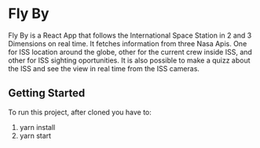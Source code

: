 
# Fly By

Fly By is a React App that follows the International Space Station in 2 and 3 Dimensions on real time. It fetches information from three Nasa Apis. One for ISS location around the globe, other for the current crew inside ISS, and other for ISS sighting oportunities. It is also possible to make a quizz about the ISS and see the view in real time from the ISS cameras.


## Getting Started

To run this project, after cloned you have to:
1. yarn install
2. yarn start



